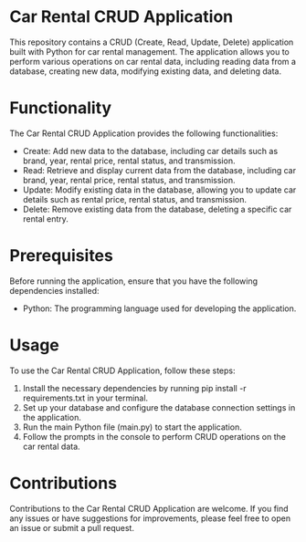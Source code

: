 # Car Rental CRUD Application

This repository contains a CRUD (Create, Read, Update, Delete) application built with Python for car rental management. The application allows you to perform various operations on car rental data, including reading data from a database, creating new data, modifying existing data, and deleting data.

# Functionality

The Car Rental CRUD Application provides the following functionalities:
- Create: Add new data to the database, including car details such as brand, year, rental price, rental status, and transmission.
- Read: Retrieve and display current data from the database, including car brand, year, rental price, rental status, and transmission.
- Update: Modify existing data in the database, allowing you to update car details such as rental price, rental status, and transmission.
- Delete: Remove existing data from the database, deleting a specific car rental entry.

# Prerequisites

Before running the application, ensure that you have the following dependencies installed:
- Python: The programming language used for developing the application.

# Usage

To use the Car Rental CRUD Application, follow these steps:

1. Install the necessary dependencies by running pip install -r requirements.txt in your terminal.
2. Set up your database and configure the database connection settings in the application.
3. Run the main Python file (main.py) to start the application.
4. Follow the prompts in the console to perform CRUD operations on the car rental data.

# Contributions
Contributions to the Car Rental CRUD Application are welcome. If you find any issues or have suggestions for improvements, please feel free to open an issue or submit a pull request.
